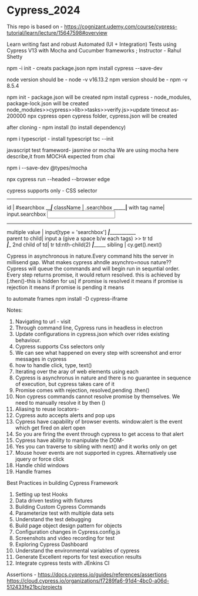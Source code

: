 # Cypress_2024

This repo is based on - https://cognizant.udemy.com/course/cypress-tutorial/learn/lecture/15647598#overview

Learn writing fast and robust Automated (UI + Integration) Tests using Cypress V13 with Mocha and Cucumber frameworks ; Instructor - Rahul Shetty

npm -i init - creats package.json
npm install cypress --save-dev

node version should be - node -v
v16.13.2
npm version should be - npm -v
8.5.4


npm init - package.json will be created
npm install cypress -
node_modules,
package-lock.json will be created
node_modules>>cypress>>lib>>tasks>>verify.js>>update timeout as- 200000
npx cypress open
cypress folder,
cypress.json will be created

after cloning - npm install (to install dependency)

npm i typescript - install typescript
tsc --init 

javascript test frameword- jasmine or mocha
We are using mocha here
describe,it from MOCHA
expected from chai

npm i --save-dev @types/mocha

npx cypress run --headed --browser edge

cypress supports only - CSS selector

_______________________
id           | #searchbox 
_____________|___________
className    | .searchbox
_____________|________
with tag name| input.searchbox
<input>
______________________________
multiple value | input[type = 'searchbox']
_______________|__________________________  
parent to child| input a (give a space b/w each tags)  >> tr td         
_______________|________________
2nd child of td| tr td:nth-child(2)
_______________|____________________
sibling        | cy.get().next()

Cypress in asynchronous in nature.Every command hits the server in millisend gap.
What makes cypress ahndle asynchro=nous nature?? 
Cypress will queue the commands and will begin run in sequntial order.
Every step returns promise, it would return resolved. this is achieved by [.then()-this is hidden for us]
if promise is resolved it means 
if promise is rejection it means 
if promise is pending it means 


to automate frames 
npm install -D cypress-iframe

Notes:
1. Navigating to url - visit
2. Through command line, Cypress runs in headless in electron
3. Update configurations in cypress.json which over rides existing behaviour.
4. Cypress supports Css selectors only
5. We can see what happened on every step with screenshot and error messages in cypress
6. how to handle click, type, text()
7. Iterating over the aray of web elements using each
8. Cypress is asynchronus in nature and there is no guarantee in sequence of execution, but cypress takes care of it 
9. Promise comes with rejection, resolved,pending
.then()
10. Non cypress commands cannot resolve promise by themselves. We need to manually resolve it by then ()
11. Aliasing to reuse locators- 
12. Cypress auto accepts alerts and pop ups
13. Cypress have capability of browser events. window:alert is the event which get fired on alert open
14. So you are firing the event through cypress to get access to that alert
15. Cypress have ability to manipulate the DOM-
16. Yes you can traverse to sibling with next() and it works only on get
17. Mouse hover events are not supported in cypres. Alternatively use jquery or force click
18. Handle child windows
19. Handle frames


Best Practices in building Cypress Framework
1. Setting up test Hooks
2. Data driven testing with fixtures
3. Building Custom Cypress Commands
4. Parameterize test with multiple data sets
5. Understand the test debugging
6. Build page object design pattern for objects
7. Configuration changes in Cypress.config.js
8. Screenshots and video recording for test
9. Exploring Cypress Dashboard
10. Understand the environmental variables of cypress
12. Generate Excellent reports for test execution results
13. Integrate  cypress tests with JEnkins CI

Assertions - https://docs.cypress.io/guides/references/assertions
https://cloud.cypress.io/organizations/f7289fa6-91d4-4bc0-a06d-512433fe21bc/projects